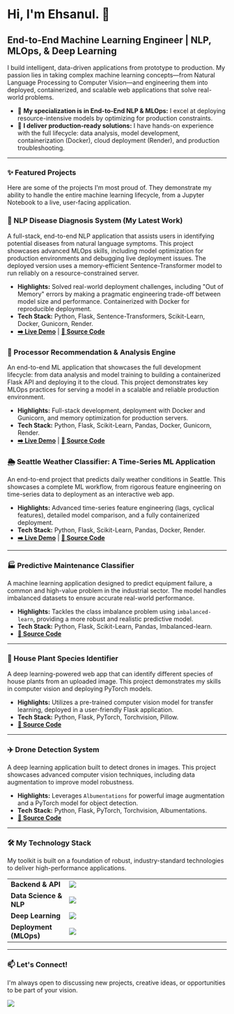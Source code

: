 # Hi, I'm Ehsanul. 👋

## End-to-End Machine Learning Engineer | NLP, MLOps, & Deep Learning

I build intelligent, data-driven applications from prototype to production. My passion lies in taking complex machine learning concepts—from Natural Language Processing to Computer Vision—and engineering them into deployed, containerized, and scalable web applications that solve real-world problems.

- 🧠 **My specialization is in End-to-End NLP & MLOps:** I excel at deploying resource-intensive models by optimizing for production constraints.
- 🚀 **I deliver production-ready solutions:** I have hands-on experience with the full lifecycle: data analysis, model development, containerization (Docker), cloud deployment (Render), and production troubleshooting.

---

### ✨ Featured Projects

Here are some of the projects I'm most proud of. They demonstrate my ability to handle the entire machine learning lifecycle, from a Jupyter Notebook to a live, user-facing application.

### 🧠 NLP Disease Diagnosis System (My Latest Work)
A full-stack, end-to-end NLP application that assists users in identifying potential diseases from natural language symptoms. This project showcases advanced MLOps skills, including model optimization for production environments and debugging live deployment issues. The deployed version uses a memory-efficient Sentence-Transformer model to run reliably on a resource-constrained server.

*   **Highlights:** Solved real-world deployment challenges, including "Out of Memory" errors by making a pragmatic engineering trade-off between model size and performance. Containerized with Docker for reproducible deployment.
*   **Tech Stack:** Python, Flask, Sentence-Transformers, Scikit-Learn, Docker, Gunicorn, Render.
*   **[➡️ Live Demo](https://disease-diagnosis-system.onrender.com/)** | **[📂 Source Code](https://github.com/MdEhsanulHaqueKanan/disease-diagnosis-system)**

### 🤖 Processor Recommendation & Analysis Engine
An end-to-end ML application that showcases the full development lifecycle: from data analysis and model training to building a containerized Flask API and deploying it to the cloud. This project demonstrates key MLOps practices for serving a model in a scalable and reliable production environment.

*   **Highlights:** Full-stack development, deployment with Docker and Gunicorn, and memory optimization for production servers.
*   **Tech Stack:** Python, Flask, Scikit-Learn, Pandas, Docker, Gunicorn, Render.
*   **[➡️ Live Demo](https://processor-recom-engine.onrender.com/)** | **[📂 Source Code](https://github.com/MdEhsanulHaqueKanan/processor-recommendation-engine)**

### 🌦️ Seattle Weather Classifier: A Time-Series ML Application
An end-to-end project that predicts daily weather conditions in Seattle. This showcases a complete ML workflow, from rigorous feature engineering on time-series data to deployment as an interactive web app.

*   **Highlights:** Advanced time-series feature engineering (lags, cyclical features), detailed model comparison, and a fully containerized deployment.
*   **Tech Stack:** Python, Flask, Scikit-Learn, Pandas, Docker, Render.
*   **[➡️ Live Demo](https://flask-ml-weather-prediction.onrender.com/)** | **[📂 Source Code](https://github.com/MdEhsanulHaqueKanan/weather-prediction-machine-learning-flask-app)**

---

### 🏭 Predictive Maintenance Classifier
A machine learning application designed to predict equipment failure, a common and high-value problem in the industrial sector. The model handles imbalanced datasets to ensure accurate real-world performance.

*   **Highlights:** Tackles the class imbalance problem using `imbalanced-learn`, providing a more robust and realistic predictive model.
*   **Tech Stack:** Python, Flask, Scikit-Learn, Pandas, Imbalanced-learn.
*   **[📂 Source Code](https://github.com/MdEhsanulHaqueKanan/predictive-maintenance-machine-learning-flask-app)**

---

### 🌿 House Plant Species Identifier
A deep learning-powered web app that can identify different species of house plants from an uploaded image. This project demonstrates my skills in computer vision and deploying PyTorch models.

*   **Highlights:** Utilizes a pre-trained computer vision model for transfer learning, deployed in a user-friendly Flask application.
*   **Tech Stack:** Python, Flask, PyTorch, Torchvision, Pillow.
*   **[📂 Source Code](https://github.com/MdEhsanulHaqueKanan/house-plant-species-identifier-machine-learning-flask-app)**

---

### ✈️ Drone Detection System
A deep learning application built to detect drones in images. This project showcases advanced computer vision techniques, including data augmentation to improve model robustness.

*   **Highlights:** Leverages `Albumentations` for powerful image augmentation and a PyTorch model for object detection.
*   **Tech Stack:** Python, Flask, PyTorch, Torchvision, Albumentations.
*   **[📂 Source Code](https://github.com/MdEhsanulHaqueKanan/drone-detection-deep-learning-flask-app)**

---

### 🛠️ My Technology Stack

My toolkit is built on a foundation of robust, industry-standard technologies to deliver high-performance applications.

<table>
  <tbody>
    <tr>
      <td width="150px" valign="middle"><strong>Backend & API</strong></td>
      <td width="800px" valign="middle">
        <a href="https://skillicons.dev"><img src="https://skillicons.dev/icons?i=python,flask,gunicorn" /></a>
      </td>
    </tr>
    <tr>
      <td valign="middle"><strong>Data Science & NLP</strong></td>
      <td valign="middle">
        <a href="https://skillicons.dev"><img src="https://skillicons.dev/icons?i=pandas,numpy,scikitlearn,jupyter" /></a>
      </td>
    </tr>
    <tr>
      <td valign="middle"><strong>Deep Learning</strong></td>
      <td valign="middle">
        <a href="https://skillicons.dev"><img src="https://skillicons.dev/icons?i=pytorch,tensorflow" /></a>
      </td>
    </tr>
    <tr>
      <td valign="middle"><strong>Deployment (MLOps)</strong></td>
      <td valign="middle">
        <a href="https://skillicons.dev"><img src="https://skillicons.dev/icons?i=docker,git,github,githubactions" /></a>
      </td>
    </tr>
  </tbody>
</table>

---

### 📫 Let's Connect!

I'm always open to discussing new projects, creative ideas, or opportunities to be part of your vision.

<p align="left">
  <a href="https://www.linkedin.com/in/ehsanulhaquekanan/">
    <img src="https://img.shields.io/badge/LinkedIn-0077B5?style=for-the-badge&logo=linkedin&logoColor=white" />
  </a>
</p>
